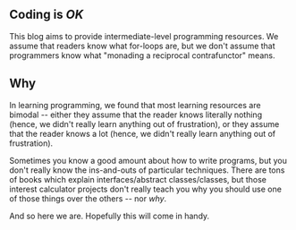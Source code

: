 ## Coding is _OK_

This blog aims to provide intermediate-level programming resources. We assume
that readers know what for-loops are, but we don't assume that programmers
know what "monading a reciprocal contrafunctor" means.

## Why

In learning programming, we found that most learning resources are bimodal --
either they assume that the reader knows literally nothing (hence, we didn't
really learn anything out of frustration), or they assume that the reader
knows a lot (hence, we didn't really learn anything out of frustration).

Sometimes you know a good amount about how to write programs, but you don't
really know the ins-and-outs of particular techniques. There are tons of books
which explain interfaces/abstract classes/classes, but those interest
calculator projects don't really teach you why you should use one of those
things over the others -- nor _why_.

And so here we are. Hopefully this will come in handy.

